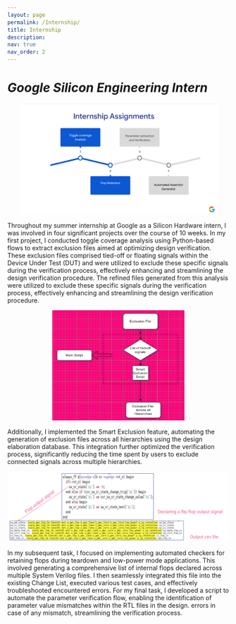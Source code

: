 ```yaml
---
layout: page
permalink: /Internship/
title: Internship
description:
nav: true
nav_order: 2
---
```


# *Google Silicon Engineering Intern*
<p align="center">
    <img width="450"  src="/assets/img/intern.png">
</p>

Throughout my summer internship at Google as a Silicon Hardware intern, I was involved in four significant projects over the course of 10 weeks. In my first project, I conducted toggle coverage analysis using Python-based flows to extract exclusion files aimed at optimizing design verification. These exclusion files comprised tied-off or floating signals within the Device Under Test (DUT) and were utilized to exclude these specific signals during the verification process, effectively enhancing and streamlining the design verification procedure.
The refined files generated from this analysis were utilized to exclude these specific signals during the verification process, effectively enhancing and streamlining the design verification procedure.
<p align="center">
    <img width="300" height="250" src="/assets/img/smart_exclusion.png">
</p>

Additionally, I implemented the Smart Exclusion feature, automating the generation of exclusion files across all hierarchies using the design elaboration database. This integration further optimized the verification process, significantly reducing the time spent by users to exclude connected signals across multiple hierarchies.
<p align="center">
    <img width="500" src="/assets/img/flop.png">
</p>

In my subsequent task, I focused on implementing automated checkers for retaining flops during teardown and low-power mode applications. This involved generating a comprehensive list of internal flops declared across multiple System Verilog files. I then seamlessly integrated this file into the existing Change List, executed various test cases, and effectively troubleshooted encountered errors. For my final task, I developed a script to automate the parameter verification flow, enabling the identification of parameter value mismatches within the RTL files in the design.
errors in case of any mismatch, streamlining the verification process.
